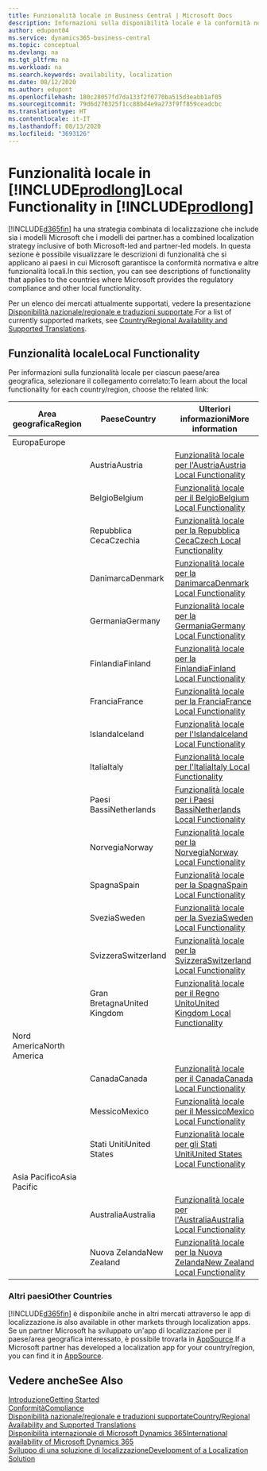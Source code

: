 ```yaml
---
title: Funzionalità locale in Business Central | Microsoft Docs
description: Informazioni sulla disponibilità locale e la conformità normativa di Dynamics 365 Business Central.
author: edupont04
ms.service: dynamics365-business-central
ms.topic: conceptual
ms.devlang: na
ms.tgt_pltfrm: na
ms.workload: na
ms.search.keywords: availability, localization
ms.date: 08/12/2020
ms.author: edupont
ms.openlocfilehash: 180c28057fd7da133f2f0770ba515d3eabb1af05
ms.sourcegitcommit: 79d6d270325f1cc88bd4e9a273f9ff859ceadcbc
ms.translationtype: HT
ms.contentlocale: it-IT
ms.lasthandoff: 08/13/2020
ms.locfileid: "3693126"
---
```

# <a name="local-functionality-in-prodlong"></a><span data-ttu-id="b1e37-103">Funzionalità locale in [!INCLUDE[prodlong](includes/prodlong.md)]</span><span class="sxs-lookup"><span data-stu-id="b1e37-103">Local Functionality in [!INCLUDE[prodlong](includes/prodlong.md)]</span></span>

[!INCLUDE[d365fin](includes/d365fin_md.md)] <span data-ttu-id="b1e37-104">ha una strategia combinata di localizzazione che include sia i modelli Microsoft che i modelli dei partner.</span><span class="sxs-lookup"><span data-stu-id="b1e37-104">has a combined localization strategy inclusive of both Microsoft-led and partner-led models.</span></span> <span data-ttu-id="b1e37-105">In questa sezione è possibile visualizzare le descrizioni di funzionalità che si applicano ai paesi in cui Microsoft garantisce la conformità normativa e altre funzionalità locali.</span><span class="sxs-lookup"><span data-stu-id="b1e37-105">In this section, you can see descriptions of functionality that applies to the countries where Microsoft provides the regulatory compliance and other local functionality.</span></span>  

<span data-ttu-id="b1e37-106">Per un elenco dei mercati attualmente supportati, vedere la presentazione [Disponibilità nazionale/regionale e traduzioni supportate](/dynamics365/business-central/dev-itpro/compliance/apptest-countries-and-translations?toc=/dynamics365/business-central/toc.json).</span><span class="sxs-lookup"><span data-stu-id="b1e37-106">For a list of currently supported markets, see [Country/Regional Availability and Supported Translations](/dynamics365/business-central/dev-itpro/compliance/apptest-countries-and-translations?toc=/dynamics365/business-central/toc.json).</span></span>  

## <a name="local-functionality"></a><span data-ttu-id="b1e37-107">Funzionalità locale</span><span class="sxs-lookup"><span data-stu-id="b1e37-107">Local Functionality</span></span>

<span data-ttu-id="b1e37-108">Per informazioni sulla funzionalità locale per ciascun paese/area geografica, selezionare il collegamento correlato:</span><span class="sxs-lookup"><span data-stu-id="b1e37-108">To learn about the local functionality for each country/region, choose the related link:</span></span>

| <span data-ttu-id="b1e37-109">Area geografica</span><span class="sxs-lookup"><span data-stu-id="b1e37-109">Region</span></span> | <span data-ttu-id="b1e37-110">Paese</span><span class="sxs-lookup"><span data-stu-id="b1e37-110">Country</span></span> | <span data-ttu-id="b1e37-111">Ulteriori informazioni</span><span class="sxs-lookup"><span data-stu-id="b1e37-111">More information</span></span> |
| --- | --- |--- |
| <span data-ttu-id="b1e37-112">Europa</span><span class="sxs-lookup"><span data-stu-id="b1e37-112">Europe</span></span> |  | |
|        | <span data-ttu-id="b1e37-113">Austria</span><span class="sxs-lookup"><span data-stu-id="b1e37-113">Austria</span></span> | [<span data-ttu-id="b1e37-114">Funzionalità locale per l'Austria</span><span class="sxs-lookup"><span data-stu-id="b1e37-114">Austria Local Functionality</span></span>](localfunctionality/austria/austria-local-functionality.md) |
|        | <span data-ttu-id="b1e37-115">Belgio</span><span class="sxs-lookup"><span data-stu-id="b1e37-115">Belgium</span></span> | [<span data-ttu-id="b1e37-116">Funzionalità locale per il Belgio</span><span class="sxs-lookup"><span data-stu-id="b1e37-116">Belgium Local Functionality</span></span>](localfunctionality/belgium/belgium-local-functionality.md) |
|        | <span data-ttu-id="b1e37-117">Repubblica Ceca</span><span class="sxs-lookup"><span data-stu-id="b1e37-117">Czechia</span></span> | [<span data-ttu-id="b1e37-118">Funzionalità locale per la Repubblica Ceca</span><span class="sxs-lookup"><span data-stu-id="b1e37-118">Czech Local Functionality</span></span>](localfunctionality/czech/czech-local-functionality.md) |
|        | <span data-ttu-id="b1e37-119">Danimarca</span><span class="sxs-lookup"><span data-stu-id="b1e37-119">Denmark</span></span> | [<span data-ttu-id="b1e37-120">Funzionalità locale per la Danimarca</span><span class="sxs-lookup"><span data-stu-id="b1e37-120">Denmark Local Functionality</span></span>](localfunctionality/denmark/denmark-local-functionality.md) |
|        | <span data-ttu-id="b1e37-121">Germania</span><span class="sxs-lookup"><span data-stu-id="b1e37-121">Germany</span></span> | [<span data-ttu-id="b1e37-122">Funzionalità locale per la Germania</span><span class="sxs-lookup"><span data-stu-id="b1e37-122">Germany Local Functionality</span></span>](localfunctionality/germany/germany-local-functionality.md) |
|        | <span data-ttu-id="b1e37-123">Finlandia</span><span class="sxs-lookup"><span data-stu-id="b1e37-123">Finland</span></span> | [<span data-ttu-id="b1e37-124">Funzionalità locale per la Finlandia</span><span class="sxs-lookup"><span data-stu-id="b1e37-124">Finland Local Functionality</span></span>](localfunctionality/finland/finland-local-functionality.md) |
|        | <span data-ttu-id="b1e37-125">Francia</span><span class="sxs-lookup"><span data-stu-id="b1e37-125">France</span></span> | [<span data-ttu-id="b1e37-126">Funzionalità locale per la Francia</span><span class="sxs-lookup"><span data-stu-id="b1e37-126">France Local Functionality</span></span>](localfunctionality/france/france-local-functionality.md) |
|        | <span data-ttu-id="b1e37-127">Islanda</span><span class="sxs-lookup"><span data-stu-id="b1e37-127">Iceland</span></span> | [<span data-ttu-id="b1e37-128">Funzionalità locale per l'Islanda</span><span class="sxs-lookup"><span data-stu-id="b1e37-128">Iceland Local Functionality</span></span>](localfunctionality/iceland/iceland-local-functionality.md) |
|        | <span data-ttu-id="b1e37-129">Italia</span><span class="sxs-lookup"><span data-stu-id="b1e37-129">Italy</span></span> | [<span data-ttu-id="b1e37-130">Funzionalità locale per l'Italia</span><span class="sxs-lookup"><span data-stu-id="b1e37-130">Italy Local Functionality</span></span>](localfunctionality/italy/italy-local-functionality.md) |
|        | <span data-ttu-id="b1e37-131">Paesi Bassi</span><span class="sxs-lookup"><span data-stu-id="b1e37-131">Netherlands</span></span> | [<span data-ttu-id="b1e37-132">Funzionalità locale per i Paesi Bassi</span><span class="sxs-lookup"><span data-stu-id="b1e37-132">Netherlands Local Functionality</span></span>](localfunctionality/netherlands/netherlands-local-functionality.md) |
|        | <span data-ttu-id="b1e37-133">Norvegia</span><span class="sxs-lookup"><span data-stu-id="b1e37-133">Norway</span></span> | [<span data-ttu-id="b1e37-134">Funzionalità locale per la Norvegia</span><span class="sxs-lookup"><span data-stu-id="b1e37-134">Norway Local Functionality</span></span>](localfunctionality/norway/norway-local-functionality.md) |
|        | <span data-ttu-id="b1e37-135">Spagna</span><span class="sxs-lookup"><span data-stu-id="b1e37-135">Spain</span></span> | [<span data-ttu-id="b1e37-136">Funzionalità locale per la Spagna</span><span class="sxs-lookup"><span data-stu-id="b1e37-136">Spain Local Functionality</span></span>](localfunctionality/spain/spain-local-functionality.md) |
|        | <span data-ttu-id="b1e37-137">Svezia</span><span class="sxs-lookup"><span data-stu-id="b1e37-137">Sweden</span></span> | [<span data-ttu-id="b1e37-138">Funzionalità locale per la Svezia</span><span class="sxs-lookup"><span data-stu-id="b1e37-138">Sweden Local Functionality</span></span>](localfunctionality/sweden/sweden-local-functionality.md) |
|        | <span data-ttu-id="b1e37-139">Svizzera</span><span class="sxs-lookup"><span data-stu-id="b1e37-139">Switzerland</span></span> | [<span data-ttu-id="b1e37-140">Funzionalità locale per la Svizzera</span><span class="sxs-lookup"><span data-stu-id="b1e37-140">Switzerland Local Functionality</span></span>](localfunctionality/switzerland/switzerland-local-functionality.md) |
|        | <span data-ttu-id="b1e37-141">Gran Bretagna</span><span class="sxs-lookup"><span data-stu-id="b1e37-141">United Kingdom</span></span> | [<span data-ttu-id="b1e37-142">Funzionalità locale per il Regno Unito</span><span class="sxs-lookup"><span data-stu-id="b1e37-142">United Kingdom Local Functionality</span></span>](localfunctionality/unitedkingdom/united-kingdom-local-functionality.md) |
| <span data-ttu-id="b1e37-143">Nord America</span><span class="sxs-lookup"><span data-stu-id="b1e37-143">North America</span></span> |       |  |
|        | <span data-ttu-id="b1e37-144">Canada</span><span class="sxs-lookup"><span data-stu-id="b1e37-144">Canada</span></span>|[<span data-ttu-id="b1e37-145">Funzionalità locale per il Canada</span><span class="sxs-lookup"><span data-stu-id="b1e37-145">Canada Local Functionality</span></span>](localfunctionality/canada/canada-local-functionality.md) |
|        | <span data-ttu-id="b1e37-146">Messico</span><span class="sxs-lookup"><span data-stu-id="b1e37-146">Mexico</span></span> | [<span data-ttu-id="b1e37-147">Funzionalità locale per il Messico</span><span class="sxs-lookup"><span data-stu-id="b1e37-147">Mexico Local Functionality</span></span>](localfunctionality/mexico/mexico-local-functionality.md) |
|        | <span data-ttu-id="b1e37-148">Stati Uniti</span><span class="sxs-lookup"><span data-stu-id="b1e37-148">United States</span></span>|[<span data-ttu-id="b1e37-149">Funzionalità locale per gli Stati Uniti</span><span class="sxs-lookup"><span data-stu-id="b1e37-149">United States Local Functionality</span></span>](localfunctionality/unitedstates/united-states-local-functionality.md) |
| <span data-ttu-id="b1e37-150">Asia Pacifico</span><span class="sxs-lookup"><span data-stu-id="b1e37-150">Asia Pacific</span></span> |       |  |
|        | <span data-ttu-id="b1e37-151">Australia</span><span class="sxs-lookup"><span data-stu-id="b1e37-151">Australia</span></span> | [<span data-ttu-id="b1e37-152">Funzionalità locale per l'Australia</span><span class="sxs-lookup"><span data-stu-id="b1e37-152">Australia Local Functionality</span></span>](localfunctionality/australia/australia-local-functionality.md) |
|        | <span data-ttu-id="b1e37-153">Nuova Zelanda</span><span class="sxs-lookup"><span data-stu-id="b1e37-153">New Zealand</span></span> | [<span data-ttu-id="b1e37-154">Funzionalità locale per la Nuova Zelanda</span><span class="sxs-lookup"><span data-stu-id="b1e37-154">New Zealand Local Functionality</span></span>](localfunctionality/newzealand/new-zealand-local-functionality.md) |

### <a name="other-countries"></a><span data-ttu-id="b1e37-155">Altri paesi</span><span class="sxs-lookup"><span data-stu-id="b1e37-155">Other Countries</span></span>

[!INCLUDE[d365fin](includes/d365fin_md.md)] <span data-ttu-id="b1e37-156">è disponibile anche in altri mercati attraverso le app di localizzazione.</span><span class="sxs-lookup"><span data-stu-id="b1e37-156">is also available in other markets through localization apps.</span></span> <span data-ttu-id="b1e37-157">Se un partner Microsoft ha sviluppato un'app di localizzazione per il paese/area geografica interessato, è possibile trovarla in [AppSource](https://go.microsoft.com/fwlink/?linkid=2081646).</span><span class="sxs-lookup"><span data-stu-id="b1e37-157">If a Microsoft partner has developed a localization app for your country/region, you can find it in [AppSource](https://go.microsoft.com/fwlink/?linkid=2081646).</span></span>

## <a name="see-also"></a><span data-ttu-id="b1e37-158">Vedere anche</span><span class="sxs-lookup"><span data-stu-id="b1e37-158">See Also</span></span>

[<span data-ttu-id="b1e37-159">Introduzione</span><span class="sxs-lookup"><span data-stu-id="b1e37-159">Getting Started</span></span>](product-get-started.md)  
[<span data-ttu-id="b1e37-160">Conformità</span><span class="sxs-lookup"><span data-stu-id="b1e37-160">Compliance</span></span>](compliance/compliance-overview.md)  
[<span data-ttu-id="b1e37-161">Disponibilità nazionale/regionale e traduzioni supportate</span><span class="sxs-lookup"><span data-stu-id="b1e37-161">Country/Regional Availability and Supported Translations</span></span>](/dynamics365/business-central/dev-itpro/compliance/apptest-countries-and-translations?toc=/dynamics365/business-central/toc.json)  
[<span data-ttu-id="b1e37-162">Disponibilità internazionale di Microsoft Dynamics 365</span><span class="sxs-lookup"><span data-stu-id="b1e37-162">International availability of Microsoft Dynamics 365</span></span>](/dynamics365/get-started/availability)  
[<span data-ttu-id="b1e37-163">Sviluppo di una soluzione di localizzazione</span><span class="sxs-lookup"><span data-stu-id="b1e37-163">Development of a Localization Solution</span></span>](/dynamics365/business-central/dev-itpro/developer/readiness/readiness-develop-localization)  
